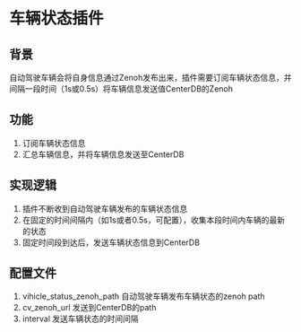 # 车辆状态插件

## 背景

自动驾驶车辆会将自身信息通过Zenoh发布出来，插件需要订阅车辆状态信息，并间隔一段时间（1s或0.5s）将车辆信息发送值CenterDB的Zenoh

   
## 功能

1. 订阅车辆状态信息
2. 汇总车辆信息，并将车辆信息发送至CenterDB

## 实现逻辑

1. 插件不断收到自动驾驶车辆发布的车辆状态信息
2. 在固定的时间间隔内（如1s或者0.5s，可配置），收集本段时间内车辆的最新的状态
3. 固定时间段到达后，发送车辆状态信息到CenterDB

## 配置文件
1. vihicle_status_zenoh_path 自动驾驶车辆发布车辆状态的zenoh path
2. cv_zenoh_url 发送到CenterDB的path
3. interval 发送车辆状态的时间间隔

